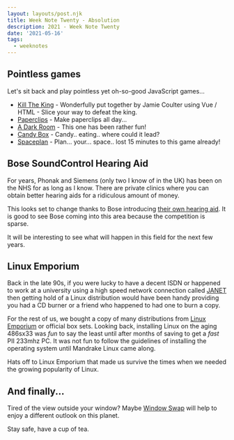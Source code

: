 ```yaml
---
layout: layouts/post.njk
title: Week Note Twenty - Absolution
description: 2021 - Week Note Twenty
date: '2021-05-16'
tags:
  - weeknotes
---
```


## Pointless games

Let's sit back and play pointless yet oh-so-good JavaScript games...

+ [Kill The King](https://codepen.io/jcoulterdesign/pen/MWeZWxQ) - Wonderfully put together by Jamie Coulter using Vue / HTML - Slice your way to defeat the king.
+ [Paperclips](https://www.decisionproblem.com/paperclips/index2.html) - Make paperclips all day...
+ [A Dark Room](http://adarkroom.doublespeakgames.com) - This one has been rather fun!
+ [Candy Box](https://candybox2.github.io) - Candy.. eating.. where could it lead?
+ [Spaceplan](http://jhollands.co.uk/spaceplan/) - Plan... your... space.. lost 15 minutes to this game already!

## Bose SoundControl Hearing Aid

For years, Phonak and Siemens (only two I know of in the UK) has been on the NHS for as long as I know. There are private clinics where you can obtain better hearing aids for a ridiculous amount of money.

This looks set to change thanks to Bose introducing [their own hearing aid](https://www.bose.com/en_us/products/headphones/earbuds/soundcontrol-hearing-aids.html#v=soundcontrol_hearing_aids_gray). It is good to see Bose coming into this area because the competition is sparse.

It will be interesting to see what will happen in this field for the next few years.

## Linux Emporium

Back in the late 90s, if you were lucky to have a decent ISDN or happened to work at a university using a high speed network connection called [JANET](https://en.wikipedia.org/wiki/JANET) then getting hold of a Linux distribution would have been handy providing you had a CD burner or a friend who happened to had one to burn a copy.

For the rest of us, we bought a copy of many distributions from [Linux Emporium](https://web.archive.org/web/20020328135616/http://www.linuxemporium.co.uk/) or official box sets. Looking back, installing Linux on the aging 486sx33 was _fun_ to say the least until after months of saving to get a _fast_ PII 233mhz PC. It was not fun to follow the guidelines of installing the operating system until Mandrake Linux came along.

Hats off to Linux Emporium that made us survive the times when we needed the growing popularity of Linux.

## And finally...

Tired of the view outside your window? Maybe [Window Swap](https://www.window-swap.com/) will help to enjoy a different outlook on this planet.

Stay safe, have a cup of tea.